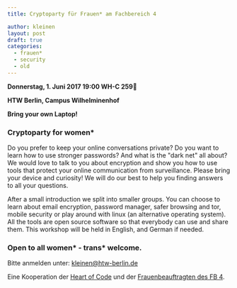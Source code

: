```yaml
---
title: Cryptoparty für Frauen* am Fachbereich 4

author: kleinen
layout: post
draft: true
categories:
  - frauen*
  - security
  - old
---
```


__Donnerstag, 1. Juni 2017 19:00 WH-C 259&nbsp;__

__HTW Berlin, Campus Wilhelminenhof__

__Bring your own Laptop!__

### Cryptoparty for women*
Do you prefer to keep your online conversations private? Do you want to learn how to use stronger passwords? And what is the "dark net" all about? We would love to talk to you about encryption and show you how to use tools that protect your online communication from surveillance.
Please bring your device and curiosity! We will do our best to help you finding answers to all your questions.

After a small introduction we split into smaller groups. You can choose to learn about email encryption, password manager, safer browsing and tor, mobile security or play around with linux (an alternative operating system). All the tools are open source software so that everybody can use and share them.
This workshop will be held in English, and German if needed.

### Open to all women* - trans* welcome.

Bitte anmelden unter: kleinen@htw-berlin.de

Eine Kooperation der [Heart of Code](https://heartofcode.org) und der [Frauenbeauftragten des FB 4](https://www.f4.htw-berlin.de/kontakt/frauenbeauftragte/).
